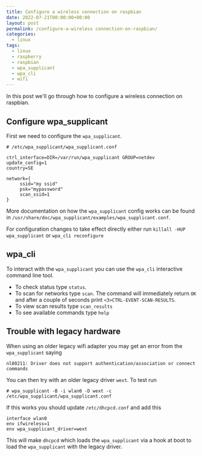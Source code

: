 ```yaml
---
title: Configure a wireless connection on raspbian
date: 2022-07-21T00:00:00+00:00
layout: post
permalink: /configure-a-wireless connection-on-raspbian/
categories:
  - linux
tags:
  - linux
  - raspberry
  - raspbian
  - wpa_supplicant
  - wpa_cli
  - wifi
---
```


In this post we'll go through how to configure a wireless connection on raspbian.

## Configure wpa_supplicant

First we need to configure the `wpa_supplicant`.

```
# /etc/wpa_supplicant/wpa_supplicant.conf

ctrl_interface=DIR=/var/run/wpa_supplicant GROUP=netdev
update_config=1
country=SE

network={
     ssid="my ssid"
     psk="mypassword"
     scan_ssid=1
}
```

More documentation on how the `wpa_supplicant` config works can be found in `/usr/share/doc/wpa_supplicant/examples/wpa_supplicant.conf`.

For configuration changes to take effect directly either run `killall -HUP wpa_supplicant` or `wpa_cli reconfigure`

## wpa_cli

To interact with the `wpa_supplicant` you can use the `wpa_cli` interactive command line tool.

- To check status type `status`.
- To scan for networks type `scan`. The command will immediately return `OK` and after a couple of seconds print `<3>CTRL-EVENT-SCAN-RESULTS`.
- To view scan results type `scan_results`
- To see available commands type `help`

## Trouble with legacy hardware
When using an older legacy wifi adapter you may get an error from the `wpa_supplicant` saying
```
nl80211: Driver does not support authentication/association or connect commands
```
You can then try with an older legacy driver `wext`. To test run 

```
# wpa_supplicant -B -i wlan0 -D wext -c /etc/wpa_supplicant/wpa_supplicant.conf
```

If this works you should update `/etc/dhcpcd.conf` and add this
```
interface wlan0
env ifwireless=1
env wpa_supplicant_driver=wext
```
This will make `dhcpcd` which loads the `wpa_supplicant` via a hook at boot to load the `wpa_supplicant` with the legacy driver.
